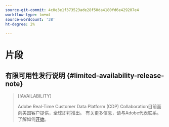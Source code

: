 ```yaml
---
source-git-commit: 4c0e3e1f373523ade28f50da4180fd6e429207e4
workflow-type: tm+mt
source-wordcount: '38'
ht-degree: 2%

---
```

# 片段

## 有限可用性发行说明 {#limited-availability-release-note}

>[!AVAILABILITY]
>
>Adobe Real-Time Customer Data Platform (CDP) Collaboration目前面向美国客户提供，全球即将推出。 有关更多信息，请与Adobe代表联系。 了解如何[开始](/help/guide/home.md#get-started)。


